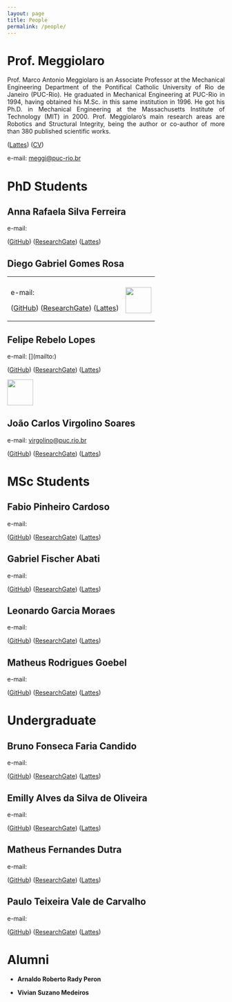 ```yaml
---
layout: page
title: People
permalink: /people/
---
```


# Prof. Meggiolaro

<div style="text-align: justify"> Prof. Marco Antonio Meggiolaro is an Associate Professor at the Mechanical Engineering Department of the Pontifical Catholic University of Rio de Janeiro (PUC-Rio). He graduated in Mechanical Engineering at PUC-Rio in 1994, having obtained his M.Sc. in this same institution in 1996. He got his Ph.D. in Mechanical Engineering at the Massachusetts Institute of Technology (MIT) in 2000. Prof. Meggiolaro’s main research areas are Robotics and Structural Integrity, being the author or co-author of more than 380 published scientific works. </div>

([Lattes](http://lattes.cnpq.br/1259500926303809)) ([CV](http://meggi.usuarios.rdc.puc-rio.br/meggi.html)) 

e-mail: [meggi@puc-rio.br](mailto:meggi@puc-rio.br)

# PhD Students

## **Anna Rafaela Silva Ferreira**

e-mail: [](mailto:)

([GitHub]()) ([ResearchGate](https://www.researchgate.net/profile/Anna-Rafaela-Ferreira)) ([Lattes](http://lattes.cnpq.br/4481159249601215))

## **Diego Gabriel Gomes Rosa**

<table>
<tr>
<th> </th>
<th> </th>
</tr>
<tr>
<td>

e-mail: [](mailto:)

([GitHub](https://github.com/DiegoGGRosa)) ([ResearchGate](https://www.researchgate.net/profile/Diego-Rosa-4)) ([Lattes](http://lattes.cnpq.br/8893208461166213))

</td>
<td>

<img height="60px" class="center-block" src="{{ site.baseurl }}/images/labrob.png">

</td>
</tr>
</table>


## **Felipe Rebelo Lopes**


<div class="row">
  <div class="col-md-6" markdown="1">
  e-mail: [](mailto:)

([GitHub]()) ([ResearchGate](https://www.researchgate.net/profile/Felipe-Lopes-13)) ([Lattes](http://lattes.cnpq.br/5640472305177003))
  </div>
  <div class="col-md-6" markdown="1">
  <!-- ![Alt Text](../img/folder/blah.jpg) -->
  <img height="60px" class="center-block" src="{{ site.baseurl }}/images/labrob.png">
  </div>
</div>



## **João Carlos Virgolino Soares**

e-mail: [virgolino@puc.rio.br](mailto:virgolino@puc-rio.br)

([GitHub](https://github.com/virgolinosoares)) ([ResearchGate](https://www.researchgate.net/profile/Joao-Soares-4)) ([Lattes](http://lattes.cnpq.br/1499104469066618))

# MSc Students

## **Fabio Pinheiro Cardoso**

e-mail: [](mailto:)

([GitHub]()) ([ResearchGate]()) ([Lattes]())

## **Gabriel Fischer Abati**

e-mail: [](mailto:)

([GitHub](https://github.com/Master-Fischer)) ([ResearchGate]()) ([Lattes]())

## **Leonardo Garcia Moraes**

e-mail: [](mailto:)

([GitHub]()) ([ResearchGate]()) ([Lattes]())

## **Matheus Rodrigues Goebel**

e-mail: [](mailto:)

([GitHub]()) ([ResearchGate]()) ([Lattes]())

# Undergraduate

## **Bruno Fonseca Faria Candido**

e-mail: [](mailto:)

([GitHub]()) ([ResearchGate]()) ([Lattes]())

## **Emilly Alves da Silva de Oliveira**

e-mail: [](mailto:)

([GitHub]()) ([ResearchGate]()) ([Lattes]())

## **Matheus Fernandes Dutra**

e-mail: [](mailto:)

([GitHub]()) ([ResearchGate]()) ([Lattes]())

## **Paulo Teixeira Vale de Carvalho**

e-mail: [](mailto:)

([GitHub]()) ([ResearchGate]()) ([Lattes]())

# Alumni

- **Arnaldo Roberto Rady Peron**

- **Vivian Suzano Medeiros**



